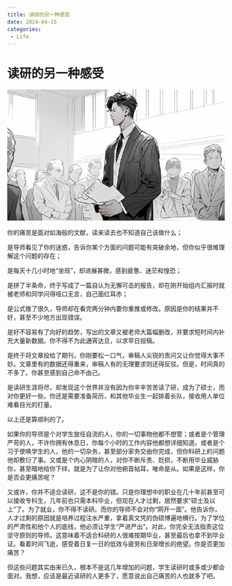```yaml
---
title: 读研的另一种感受
date: 2024-04-15
categories:
 - Life
---
```



# 读研的另一种感受

![img](./assets/v2-8cf0b693356a956a142a2f71b504687a_1440w.png)

你的痛苦是面对如海般的文献，读来读去也不知道自己该做什么； 

是导师看见了你的迷惑，告诉你某个方面的问题可能有突破余地，但你似乎很难理解这个问题的存在； 

是每天十几小时地“坐班”，却进展甚微，感到疲惫、迷茫和惶恐；

是拼了半条命，终于写成了一篇自认为无懈可击的报告，却在刚开始组内汇报时就被老师和同学问得哑口无言，自己面红耳赤；

是公式推了很久，导师却在看完两分钟内要你重推或修改。原因是你的结果并不好，甚至不少地方出现错误。

是好不容易有了向好的趋势，写出的文章又被老师大篇幅删改，并要求短时间内补充大量新数据。你不得不为此通宵达旦，以求早日投稿。 

是终于将文章投给了期刊，你刚要松一口气，审稿人尖锐的责问又让你觉得大事不妙。文章里有的数据还得重来，审稿人有的无理要求则还得反驳。但是，时间真的不多了。你甚至感到自己命不由己。 

是读研生涯将尽，却发现这个世界并没有因为你辛辛苦苦读了研，成为了硕士，而对你更好一些。你还是需要准备简历，和其他毕业生一起排着长队，接收用人单位难看目光的打量。

以上还是算顺利的了。

如果你的导师是个对学生放任自流的人，你的一切事物他都不想管；或者是个管理严苛的人，不许你拥有休息日，你每个小时的工作内容他都想详细知道。或者是个习于使唤学生的人，他的一切杂务，甚至部分家务交由你完成，但你科研上的问题他却敷衍了事。又或是个内心阴暗的人，对你不断斥责、贬损，不断用毕业威胁你，甚至暗地给你下绊。就是为了让你对他俯首帖耳，唯命是从。如果是这样，你是否会更痛苦呢？ 

又或许，你并不适合读研，这不是你的错。只是你理想中的职业在几十年前甚至可以接收专科生，几年前也只需本科毕业，但现在人才过剩，居然要求“硕士及以上”了。为了就业，你不得不读研。而你的导师不会对你“网开一面”。他告诉你，人才过剩的原因就是培养过程注水严重，拿着真文凭的伪硕博遍地横行。为了学位的严肃性和他个人的底线，他必须让学生“严进严出”。对此，你完全无法指责这位坚守原则的导师。这意味着不适合科研的人很难按期毕业，甚至最后也拿不到毕业证。看着时间飞逝，感受着日复一日的低效与疲劳和日渐增长的绝望。你是否更加痛苦？

但这些问题其实由来已久，根本不是这几年增加的问题，学生读研时或多或少都会面对。我想，应该是最近读研的人更多了，愿意说出自己痛苦的人也就多了吧。

